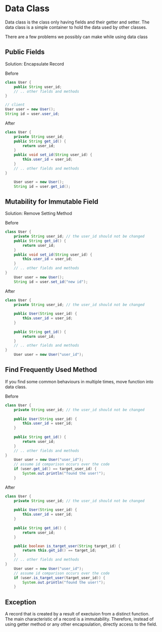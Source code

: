 # Data Class

Data class is the class only having fields and their getter and setter.
The data class is a simple container to hold the data used by other classes.

There are a few problems we possibly can make while using data class

## Public Fields
Solution: Encapsulate Record

Before
```java
class User {
    public String user_id;
    // .. other fields and methods
}    

// client
User user = new User();
String id = user.user_id;
```

After
```java
class User {
    private String user_id;
    public String get_id() {
        return user_id;
    }
    public void set_id(String user_id) {
        this.user_id = user_id;
    }
    // .. other fields and methods
}    

    User user = new User();
    String id = user.get_id();
```

## Mutability for Immutable Field
Solution: Remove Setting Method

Before
```java
class User {
    private String user_id; // the user_id should not be changed
    public String get_id() {
        return user_id;
    }
    public void set_id(String user_id) {
        this.user_id = user_id;
    }
    // .. other fields and methods
}    
    User user = new User();
    String id = user.set_id("new id");
```

After
```java
class User {
    private String user_id; // the user_id should not be changed
    
    public User(String user_id) {
        this.user_id = user_id;
    }
    
    public String get_id() {
        return user_id;
    }
    // .. other fields and methods
}    
    User user = new User("user_id");
```

## Find Frequently Used Method
If you find some common behaviours in multiple times, move function into data class.

Before
```java
class User {
    private String user_id; // the user_id should not be changed
    
    public User(String user_id) {
        this.user_id = user_id;
    }
    
    public String get_id() {
        return user_id;
    }
    // .. other fields and methods
}    
    User user = new User("user_id");
    // assume id comparison occurs over the code 
    if (user.get_id() == target_user_id) {
        System.out.println("found the user!");
    }
```

After
```java
class User {
    private String user_id; // the user_id should not be changed
    
    public User(String user_id) {
        this.user_id = user_id;
    }
    
    public String get_id() {
        return user_id;
    }

    public boolean is_target_user(String target_id) {
        return this.get_id() == target_id;
    }
    // .. other fields and methods
}    
    User user = new User("user_id");
    // assume id comparison occurs over the code 
    if (user.is_target_user(target_user_id)) {
        System.out.println("found the user!");
    }
```

## Exception
A record that is created by a result of exectuion from a distinct function.
The main characteristic of a record is a immutability.
Therefore, instead of using getter method or any other encapsulation, directly access to the field.